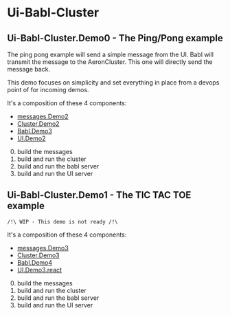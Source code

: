 # Ui-Babl-Cluster

## Ui-Babl-Cluster.Demo0 - The Ping/Pong example
The ping pong example will send a simple message from the UI.
Babl will transmit the message to the AeronCluster. This one will directly send the message back.

This demo focuses on simplicity and set everything in place from a devops point of for incoming demos. 

It's a composition of these 4 components:
- [messages.Demo2](../messages/README.md#messagesdemo2)
- [Cluster.Demo2](../Cluster/README.md#clusterdemo2)
- [Babl.Demo3](../babl/README.md#babldemo3)
- [UI.Demo2](../ui/README.md#uidemo2)

0) build the messages
0) build and run the cluster
0) build and run the babl server
0) build and run the UI server

## Ui-Babl-Cluster.Demo1 - The TIC TAC TOE example
`/!\ WIP - This demo is not ready /!\`

It's a composition of these 4 components:
- [messages.Demo3](../messages/README.md#messagesdemo3)
- [Cluster.Demo3](../Cluster/README.md#clusterdemo3)
- [Babl.Demo4](../babl/README.md#babldemo4)
- [UI.Demo3.react](../ui/README.md#uidemo3)

0) build the messages
0) build and run the cluster
0) build and run the babl server
0) build and run the UI server
